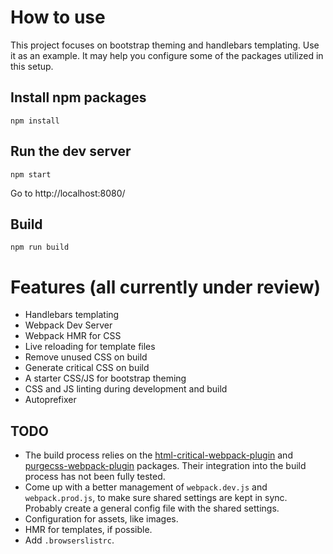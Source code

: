 # How to use 

This project focuses on bootstrap theming and handlebars templating. Use it as an example. It may help you configure some of the packages utilized in this setup.

## Install npm packages

`npm install`

## Run the dev server

`npm start`

 Go to http://localhost:8080/

## Build

`npm run build`

# Features (all currently under review)

- Handlebars templating
- Webpack Dev Server
- Webpack HMR for CSS
- Live reloading for template files
- Remove unused CSS on build
- Generate critical CSS on build 
- A starter CSS/JS for bootstrap theming
- CSS and JS linting during development and build
- Autoprefixer

## TODO

- The build process relies on the [html-critical-webpack-plugin](https://github.com/anthonygore/html-critical-webpack-plugin.git) and  [purgecss-webpack-plugin](https://github.com/FullHuman/purgecss-webpack-plugin.git) packages. Their integration into the build process has not been fully tested.
- Come up with a better management of `webpack.dev.js` and `webpack.prod.js`, to make sure shared settings are kept in sync. Probably create a general config file with the shared settings.
- Configuration for assets, like images.
- HMR for templates, if possible.
- Add `.browserslistrc`.
